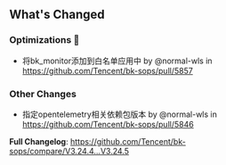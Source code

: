 <!-- Release notes generated using configuration in .github/release.yml at master -->

## What's Changed
### Optimizations 🦾
* 将bk_monitor添加到白名单应用中 by @normal-wls in https://github.com/Tencent/bk-sops/pull/5857

### Other Changes
* 指定opentelemetry相关依赖包版本 by @normal-wls in https://github.com/Tencent/bk-sops/pull/5846


**Full Changelog**: https://github.com/Tencent/bk-sops/compare/V3.24.4...V3.24.5
